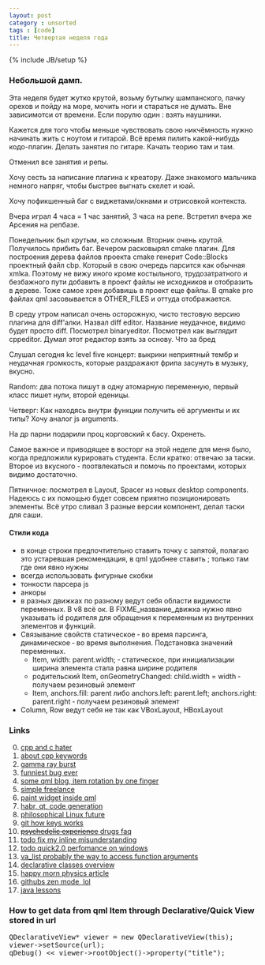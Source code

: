 ```yaml
---
layout: post
category : unsorted
tags : [code]
title: Четвертая неделя года
---
```

{% include JB/setup %}

### Небольшой дамп.
<p>Эта неделя будет жутко крутой, возьму бутылку шампанского, пачку орехов и пойду на море, мочить ноги и стараться не думать. Вне зависимотси от времени. Если порулю один : взять наушники.</p>
<p>Кажется для того чтобы меньше чувствовать свою никчёмность нужно начинать жить с ноутом и гитарой. Всё время пилить какой-нибудь кодо-плагин. Делать занятия по гитаре. Качать теорию там и там.</p>
<p>Отменил все занятия и репы.</p>
<p>Хочу сесть за написание плагина к креатору. Даже знакомого мальчика немного напряг, чтобы быстрее выгнать скелет и юай.</p>
<p>Хочу пофикшенный баг с виджетами/окнами и отрисовкой контекста.</p>
<p>Вчера играл 4 часа = 1 час занятий, 3 часа на репе. Встретил вчера же Арсения на репбазе.</p>
<p>Понедельник был крутым, но сложным. Вторник очень крутой. Получилось прибить баг. Вечером расковырял cmake плагин.
Для построения дерева файлов проекта cmake генерит Code::Blocks проектный файл cbp. Который в свою очередь парсится как обычная xmlка.
Поэтому не вижу иного кроме костыльного, трудозатратного и безбажного пути добавить в проект файлы не исходников и отобразить в дереве. Тоже самое хрен добавишь в проект еще файлы. В qmake pro файлах qml засовывается в OTHER_FILES и оттуда отображается.</p>
<p>В среду утром написал очень осторожную, чисто тестовую версию плагина для diff'алки. Назвал diff editor. Название неудачное, видимо будет просто diff. Посмотрел binaryeditor. Посмотрел как выглядит cppeditor. Думал этот редактор взять за основу. Что за бред</p>
<p>Слушал сегодня kc level five концерт: выкрики неприятный тембр и неудачная громкость, которые раздражают фрипа засунуть в музыку, вкусно.</p>
<p>Random: два потока пишут в одну атомарную переменную, первый класс пишет нули, второй еденицы.</p>
<p>Четверг: Как находясь внутри функции получить её аргументы и их типы? Хочу аналог js arguments.</p>
<p>На др парни подарили проц корговский к басу. Охренеть.</p>
<p></p>
<p>Самое важное и приводящее в восторг на этой неделе для меня было, когда предложили курировать студента. Если кратко: отвечаю за таски. Второе из вкусного - поотвлекаться и помочь по проектами, которых видимо достаточно.</p>
<p>Пятничное: посмотрел в Layout, Spacer из новых desktop components. Надеюсь с их помощью будет совсем приятно позиционировать элементы. Всё утро сливал 3 разные версии компонент, делал таски для саши.</p>


#### Стили кода
- в конце строки предпочтительно ставить точку с запятой, полагаю это устаревшая рекомендация, в qml удобнее ставить ; только там где они явно нужны
- всегда использовать фигурные скобки
- тонкости парсера js
- анкоры
- в разных движках по разному ведут себя области видимости переменных. В v8 всё ок. В FIXME_название_движка нужно явно указывать id родителя для обращения к переменным из внутренних элементов и функций.
- Связывание свойств статическое &dash; во время парсинга, динамическое &dash; во время выполнения. Подстановка значений переменных.
    - Item, width: parent.width; &dash; статическое, при инициализации ширина элемента стала равна ширине родителя
    - родительский Item, onGeometryChanged: child.width = width &dash; получаем резиновый элемент
    - Item, anchors.fill: parent либо anchors.left: parent.left; anchors.right: parent.right &dash; получаем резиновый элемент
- Column, Row ведут себя не так как VBoxLayout, HBoxLayout


### Links
0. [cpp and c hater](http://blog.regehr.org/archives/880)
0. [about cpp keywords](http://www.quizful.net/post/cpp-keywords-usage)
0. [gamma ray burst](http://www.bbc.co.uk/news/science-environment-21082617)
0. [funniest bug ever](http://swanson.github.com/blog/2013/01/20/worst-bug-ever.html)
0. [some qml blog, item rotation by one finger](https://quicking.wordpress.com/2012/01/24/qml-one-finger-rotation/)
0. [simple freelance](http://www.gethacker.com/)
0. [paint widget inside qml](http://kunalmaemo.blogspot.com/2011/07/how-to-display-qwidget-into-qml.html)
0. [habr, qt, code generation](http://habrahabr.ru/post/139607/)
0. [philosophical Linux future](http://www.pappp.net/?p=969)
0. [git how keys works](http://theultralinx.com/2013/01/keys-work-explained-gif.html)
0. [<s>psychedelic experience</s> drugs faq](https://www.erowid.org/psychoactives/faqs/psychedelic_experience_faq.shtml)
0. [todo fix my inline misunderstanding](http://www.parashift.com/c++-faq-lite/where-to-put-inline-keyword.html)
0. [todo quick2.0 perfomance on windows](http://qt-project.org/forums/viewthread/23566/)
0. [va_list probably the way to access function arguments](http://stackoverflow.com/questions/3027729/i-want-to-trace-logs-using-a-macro-multi-parameter-always-null-problem-c-wind/3027897)
0. [declarative classes overview](http://doc.qt.digia.com/qt/qtdeclarative.html)
0. [happy morn physics article](http://arstechnica.com/science/2013/01/hydrogen-made-with-muons-reveals-proton-size-conundrum/)
0. [githubs zen mode, lol](https://github.com/blog/1379-zen-writing-mode)
0. [java lessons](http://introcs.cs.princeton.edu/java/32class/)

### How to get data from qml Item through Declarative/Quick View stored in url
<pre>
QDeclarativeView* viewer = new QDeclarativeView(this);
viewer-&gt;setSource(url);
qDebug() &lt;&lt; viewer-&gt;rootObject()-&gt;property("title");
</pre>

